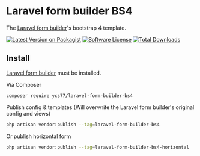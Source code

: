 # Laravel form builder BS4

The [Laravel form builder](https://github.com/kristijanhusak/laravel-form-builder)'s bootstrap 4 template.

[![Latest Version on Packagist][ico-version]][link-packagist]
[![Software License][ico-license]](LICENSE.md)
[![Total Downloads][ico-downloads]][link-downloads]

## Install

[Laravel form builder](https://github.com/kristijanhusak/laravel-form-builder) must be installed.

Via Composer

```bash
composer require ycs77/laravel-form-builder-bs4
```

Publish config & templates (Will overwrite the Laravel form builder's original config and views)

```bash
php artisan vendor:publish --tag=laravel-form-builder-bs4
```

Or publish horizontal form

```bash
php artisan vendor:publish --tag=laravel-form-builder-bs4-horizontal
```

[ico-version]: https://img.shields.io/packagist/v/ycs77/laravel-form-builder-bs4.svg?style=flat
[ico-license]: https://img.shields.io/badge/license-MIT-brightgreen.svg?style=flat
[ico-downloads]: https://img.shields.io/packagist/dt/ycs77/laravel-form-builder-bs4.svg?style=flat

[link-packagist]: https://packagist.org/packages/ycs77/laravel-form-builder-bs4
[link-downloads]: https://packagist.org/packages/ycs77/laravel-form-builder-bs4

